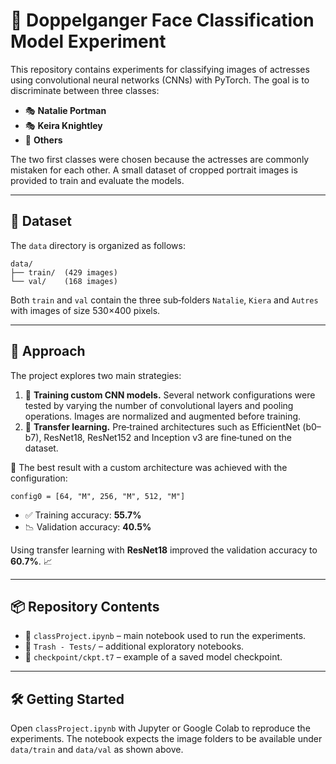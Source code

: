 # 🧠 Doppelganger Face Classification Model Experiment

This repository contains experiments for classifying images of actresses using convolutional neural networks (CNNs) with PyTorch. The goal is to discriminate between three classes:

- 🎭 **Natalie Portman**
- 🎭 **Keira Knightley**
- 🧍 **Others**

The two first classes were chosen because the actresses are commonly mistaken for each other. A small dataset of cropped portrait images is provided to train and evaluate the models.

---

## 📁 Dataset

The `data` directory is organized as follows:

```
data/
├── train/  (429 images)
└── val/    (168 images)
```

Both `train` and `val` contain the three sub‑folders `Natalie`, `Kiera` and `Autres` with images of size 530×400 pixels.

---

## 🚀 Approach

The project explores two main strategies:

1. 🧪 **Training custom CNN models.** Several network configurations were tested by varying the number of convolutional layers and pooling operations. Images are normalized and augmented before training.
2. 🧠 **Transfer learning.** Pre‑trained architectures such as EfficientNet (b0–b7), ResNet18, ResNet152 and Inception v3 are fine‑tuned on the dataset.

🔧 The best result with a custom architecture was achieved with the configuration:


```
config0 = [64, "M", 256, "M", 512, "M"]
```

- ✅ Training accuracy: **55.7%**
- 📉 Validation accuracy: **40.5%**

Using transfer learning with **ResNet18** improved the validation accuracy to **60.7%**. 📈

---

## 📦 Repository Contents

- 📓 `classProject.ipynb` – main notebook used to run the experiments.
- 🧪 `Trash - Tests/` – additional exploratory notebooks.
- 💾 `checkpoint/ckpt.t7` – example of a saved model checkpoint.

---

## 🛠️ Getting Started

Open `classProject.ipynb` with Jupyter or Google Colab to reproduce the experiments. The notebook expects the image folders to be available under `data/train` and `data/val` as shown above.
